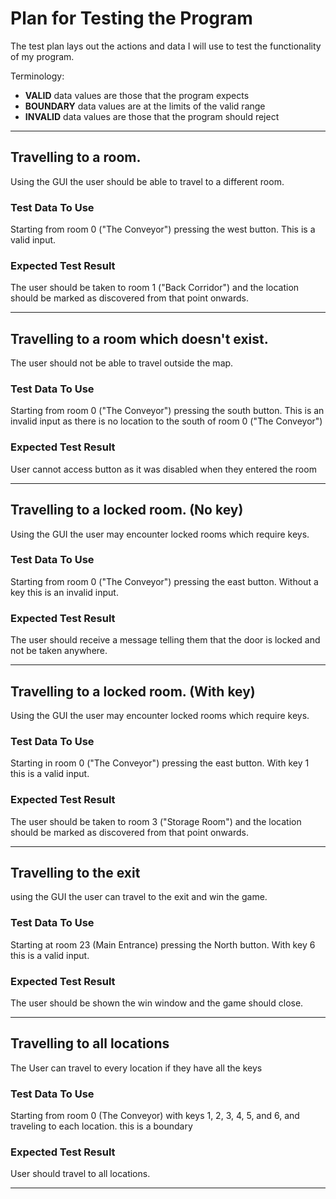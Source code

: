 # Plan for Testing the Program

The test plan lays out the actions and data I will use to test the functionality of my program.

Terminology:

- **VALID** data values are those that the program expects
- **BOUNDARY** data values are at the limits of the valid range
- **INVALID** data values are those that the program should reject

---

## Travelling to a room.

Using the GUI the user should be able to travel to a different room.

### Test Data To Use

Starting from room 0 ("The Conveyor") pressing the west button. This is a valid input.
 
### Expected Test Result

The user should be taken to room 1 ("Back Corridor") and the location should be marked as discovered from that point onwards.

---

## Travelling to a room which doesn't exist.

The user should not be able to travel outside the map.

### Test Data To Use

Starting from room 0 ("The Conveyor") pressing the south button. This is an invalid input as there is no location to the south of room 0 ("The Conveyor")

### Expected Test Result

User cannot access button as it was disabled when they entered the room

---

## Travelling to a locked room. (No key)

Using the GUI the user may encounter locked rooms which require keys.

### Test Data To Use

Starting from room 0 ("The Conveyor") pressing the east button. Without a key this is an invalid input.

### Expected Test Result

The user should receive a message telling them that the door is locked and not be taken anywhere. 

---

## Travelling to a locked room. (With key)

Using the GUI the user may encounter locked rooms which require keys.

### Test Data To Use

Starting in room 0 ("The Conveyor") pressing the east button. With key 1 this is a valid input.

### Expected Test Result

The user should be taken to room 3 ("Storage Room") and the location should be marked as discovered from that point onwards.

---

## Travelling to the exit

using the GUI the user can travel to the exit and win the game.

### Test Data To Use

Starting at room 23 (Main Entrance) pressing the North button. With key 6 this is a valid input.

### Expected Test Result

The user should be shown the win window and the game should close.

---

## Travelling to all locations

The User can travel to every location if they have all the keys

### Test Data To Use

Starting from room 0 (The Conveyor) with keys 1, 2, 3, 4, 5, and 6, and traveling to each location. this is a boundary

### Expected Test Result

User should travel to all locations.

---